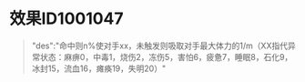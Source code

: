 # 效果ID1001047
> "des":"命中则n%使对手xx，未触发则吸取对手最大体力的1/m（XX指代异常状态：麻痹0，中毒1，烧伤2，冻伤5，害怕6，疲惫7，睡眠8，石化9，冰封15，流血16，瘫痪19，失明20）"

